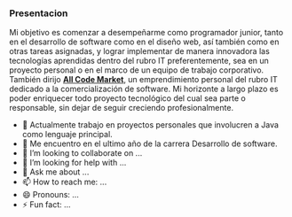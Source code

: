 ### Presentacion

Mi objetivo es comenzar a desempeñarme como programador junior, tanto en el desarrollo de software como en el diseño web, así también como en otras tareas asignadas, y lograr implementar de manera innovadora las tecnologías aprendidas dentro del rubro IT preferentemente, sea en un proyecto personal o en el marco de un equipo de trabajo corporativo.<br>
También dirijo <a href="https://allcodemarket.com/" target="_blank" rel="noopener noreferrer"><b>All Code Market</b></a>, un emprendimiento personal del rubro IT dedicado a la comercialización de software.
Mi horizonte a largo plazo es poder enriquecer todo proyecto tecnológico del cual sea parte o responsable, sin dejar de seguir creciendo profesionalmente.

- 🔭 Actualmente trabajo en proyectos personales que involucren a Java como lenguaje principal.
- 🌱 Me encuentro en el ultimo año de la carrera Desarrollo de software.
- 👯 I’m looking to collaborate on ...
- 🤔 I’m looking for help with ...
- 💬 Ask me about ...
- 📫 How to reach me: ...
- 😄 Pronouns: ...
- ⚡ Fun fact: ...
